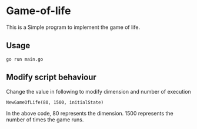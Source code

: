 # Game-of-life
This is a Simple program to implement the game of life.


## Usage
```
go run main.go
```

## Modify script behaviour 
Change the value in following to modify dimension and number of execution
```
NewGameOfLife(80, 1500, initialState)
```
In the above code,
80 represents the dimension.
1500 represents the number of times the game runs.
